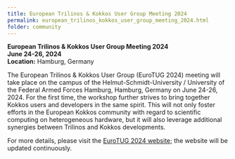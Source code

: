 ```yaml
---
title: European Trilinos & Kokkos User Group Meeting 2024
permalink: european_trilinos_kokkos_user_group_meeting_2024.html
folder: community
---
```


**European Trilinos & Kokkos User Group Meeting 2024**  
**June 24-26, 2024**  
**Location:** Hamburg, Germany

The European Trilinos & Kokkos User Group (EuroTUG 2024) meeting will take place on the campus of the Helmut-Schmidt-University / University of the Federal Armed Forces Hamburg, Hamburg, Germany on June 24-26, 2024. For the first time, the workshop further strives to bring together Kokkos users and developers in the same spirit. This will not only foster efforts in the European Kokkos community with regard to scientific computing on heterogeneous hardware, but it will also leverage additional synergies between Trilinos and Kokkos developments.

For more details, please visit the [EuroTUG 2024 website](https://eurotug.github.io); the website will be updated continuously. 
